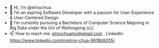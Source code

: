 - 👋 Hi, I’m @elroychua
- 👀 I’m an aspring Software Developer with a passion for User-Experience & User-Centered Design
- 🌱 I’m currently pursuing a Bachelors of Computer Science Majoring in Big Data under the Uni of Wollongong 🇦🇺
- 📫 How to reach me: elroychuamx@gmail.com , LinkedIn: https://www.linkedin.com/in/elroy-chua-9618b9205/

<!---
elroychua/elroychua is a ✨ special ✨ repository because its `README.md` (this file) appears on your GitHub profile.
You can click the Preview link to take a look at your changes.
--->
